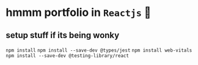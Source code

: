 # hmmm portfolio in `Reactjs` 🤢

## setup stuff if its being wonky

`npm install`
`npm install --save-dev @types/jest`
`npm install web-vitals`
`npm install --save-dev @testing-library/react`

